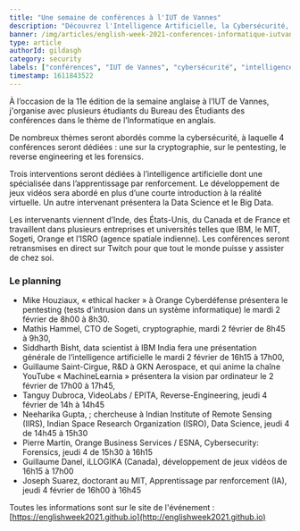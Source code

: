 ```yaml
---
title: "Une semaine de conférences à l'IUT de Vannes"
description: "Découvrez l'Intelligence Artificielle, la Cybersécurité, le Développement de Jeux Vidéos et la Data Science du 2 au 4 février 2021, dans 9 conférences en anglais et en ligne"
banner: /img/articles/english-week-2021-conferences-informatique-iutvannes/english-week-2021-iutvannes.png
type: article
authorId: gildasgh
category: security
labels: ["conférences", "IUT de Vannes", "cybersécurité", "intelligence artificielle", "data science"]
timestamp: 1611843522
---
```


À l’occasion de la 11e édition de la semaine anglaise à l’IUT de Vannes, j'organise avec plusieurs étudiants du Bureau des Étudiants des conférences dans le thème de l’Informatique en anglais. 

De nombreux thèmes seront abordés comme la cybersécurité, à laquelle 4 conférences seront dédiées : une sur la cryptographie, sur le pentesting, le reverse engineering et les forensics.

Trois interventions seront dédiées à l’intelligence artificielle dont une spécialisée dans l’apprentissage par renforcement. Le développement de jeux vidéos sera abordé en plus d’une courte introduction à la réalité virtuelle. Un autre intervenant présentera la Data Science et le Big Data.

Les intervenants viennent d’Inde, des États-Unis, du Canada et de France et travaillent dans plusieurs entreprises et universités telles que IBM, le MIT, Sogeti, Orange et l’ISRO (agence spatiale indienne). Les conférences seront retransmises en direct sur Twitch pour que tout le monde puisse y assister de chez soi.

### Le planning

* Mike Houziaux, « ethical hacker » à Orange Cyberdéfense présentera le pentesting (tests d’intrusion dans un système informatique) le mardi 2 février de 8h00 à 8h30.
* Mathis Hammel, CTO de Sogeti, cryptographie, mardi 2 février de 8h45 à 9h30,
* Siddharth Bisht, data scientist à IBM India fera une présentation générale de l’intelligence artificielle le mardi 2 février de 16h15 à 17h00,
* Guillaume Saint-Cirgue, R&D à GKN Aerospace, et qui anime la chaîne YouTube « MachineLearnia » présentera la vision par ordinateur le 2 février de 17h00 à 17h45,
* Tanguy Dubroca, VideoLabs / EPITA, Reverse-Engineering, jeudi 4 février de 14h à 14h45
* Neeharika Gupta, ; chercheuse à Indian Institute of Remote Sensing (IIRS), Indian Space Research Organization (ISRO), Data Science, jeudi 4 de 14h45 à 15h30
* Pierre Martin, Orange Business Services / ESNA, Cybersecurity: Forensics, jeudi 4 de 15h30 à 16h15
* Guillaume Danel, iLLOGIKA (Canada), développement de jeux vidéos de 16h15 à 17h00
* Joseph Suarez, doctorant au MIT, Apprentissage par renforcement (IA), jeudi 4 février de 16h00 à 16h45

Toutes les informations sont sur le site de l'événement :
[https://englishweek2021.github.io](http://englishweek2021.github.io)
